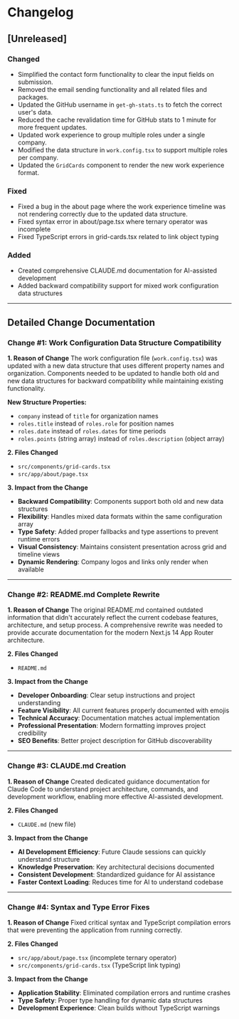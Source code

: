 # Changelog

## [Unreleased]

### Changed

- Simplified the contact form functionality to clear the input fields on submission.
- Removed the email sending functionality and all related files and packages.
- Updated the GitHub username in `get-gh-stats.ts` to fetch the correct user's data.
- Reduced the cache revalidation time for GitHub stats to 1 minute for more frequent updates.
- Updated work experience to group multiple roles under a single company.
- Modified the data structure in `work.config.tsx` to support multiple roles per company.
- Updated the `GridCards` component to render the new work experience format.

### Fixed

- Fixed a bug in the about page where the work experience timeline was not rendering correctly due to the updated data structure.
- Fixed syntax error in about/page.tsx where ternary operator was incomplete
- Fixed TypeScript errors in grid-cards.tsx related to link object typing

### Added

- Created comprehensive CLAUDE.md documentation for AI-assisted development
- Added backward compatibility support for mixed work configuration data structures

---

## Detailed Change Documentation

### Change #1: Work Configuration Data Structure Compatibility

**1. Reason of Change**
The work configuration file (`work.config.tsx`) was updated with a new data structure that uses different property names and organization. Components needed to be updated to handle both old and new data structures for backward compatibility while maintaining existing functionality.

**New Structure Properties:**

- `company` instead of `title` for organization names
- `roles.title` instead of `roles.role` for position names
- `roles.date` instead of `roles.dates` for time periods
- `roles.points` (string array) instead of `roles.description` (object array)

**2. Files Changed**

- `src/components/grid-cards.tsx`
- `src/app/about/page.tsx`

**3. Impact from the Change**

- **Backward Compatibility**: Components support both old and new data structures
- **Flexibility**: Handles mixed data formats within the same configuration array
- **Type Safety**: Added proper fallbacks and type assertions to prevent runtime errors
- **Visual Consistency**: Maintains consistent presentation across grid and timeline views
- **Dynamic Rendering**: Company logos and links only render when available

---

### Change #2: README.md Complete Rewrite

**1. Reason of Change**
The original README.md contained outdated information that didn't accurately reflect the current codebase features, architecture, and setup process. A comprehensive rewrite was needed to provide accurate documentation for the modern Next.js 14 App Router architecture.

**2. Files Changed**

- `README.md`

**3. Impact from the Change**

- **Developer Onboarding**: Clear setup instructions and project understanding
- **Feature Visibility**: All current features properly documented with emojis
- **Technical Accuracy**: Documentation matches actual implementation
- **Professional Presentation**: Modern formatting improves project credibility
- **SEO Benefits**: Better project description for GitHub discoverability

---

### Change #3: CLAUDE.md Creation

**1. Reason of Change**
Created dedicated guidance documentation for Claude Code to understand project architecture, commands, and development workflow, enabling more effective AI-assisted development.

**2. Files Changed**

- `CLAUDE.md` (new file)

**3. Impact from the Change**

- **AI Development Efficiency**: Future Claude sessions can quickly understand structure
- **Knowledge Preservation**: Key architectural decisions documented
- **Consistent Development**: Standardized guidance for AI assistance
- **Faster Context Loading**: Reduces time for AI to understand codebase

---

### Change #4: Syntax and Type Error Fixes

**1. Reason of Change**
Fixed critical syntax and TypeScript compilation errors that were preventing the application from running correctly.

**2. Files Changed**

- `src/app/about/page.tsx` (incomplete ternary operator)
- `src/components/grid-cards.tsx` (TypeScript link typing)

**3. Impact from the Change**

- **Application Stability**: Eliminated compilation errors and runtime crashes
- **Type Safety**: Proper type handling for dynamic data structures
- **Development Experience**: Clean builds without TypeScript warnings
